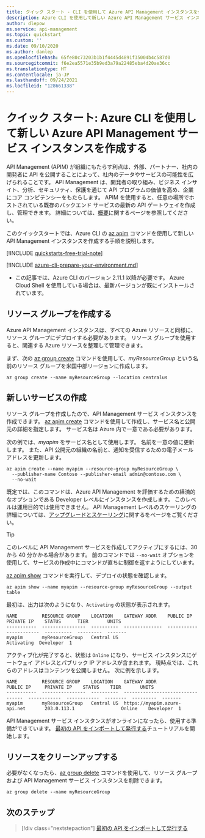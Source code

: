 ```yaml
---
title: クイック スタート - CLI を使用して Azure API Management インスタンスを作成する
description: Azure CLI を使用して新しい Azure API Management サービス インスタンスを作成します。
author: dlepow
ms.service: api-management
ms.topic: quickstart
ms.custom: ''
ms.date: 09/10/2020
ms.author: danlep
ms.openlocfilehash: 65fe80c73203b1b1f4445d4891f35004b4c587d0
ms.sourcegitcommit: f6e2ea5571e35b9ed3a79a22485eba4d20ae36cc
ms.translationtype: HT
ms.contentlocale: ja-JP
ms.lasthandoff: 09/24/2021
ms.locfileid: "128661338"
---
```

# <a name="quickstart-create-a-new-azure-api-management-service-instance-by-using-the-azure-cli"></a>クイック スタート: Azure CLI を使用して新しい Azure API Management サービス インスタンスを作成する

API Management (APIM) が組織にもたらす利点は、外部、パートナー、社内の開発者に API を公開することによって、社内のデータやサービスの可能性を広げられることです。 API Management は、開発者の取り組み、ビジネス インサイト、分析、セキュリティ、保護を通じて API プログラムの価値を高め、企業にコア コンピテンシーをもたらします。 APIM を使用すると、任意の場所でホストされている既存のバックエンド サービスの最新の API ゲートウェイを作成し、管理できます。 詳細については、[概要](api-management-key-concepts.md)に関するページを参照してください。

このクイックスタートでは、Azure CLI の [az apim](/cli/azure/apim) コマンドを使用して新しい API Management インスタンスを作成する手順を説明します。

[!INCLUDE [quickstarts-free-trial-note](../../includes/quickstarts-free-trial-note.md)]

[!INCLUDE [azure-cli-prepare-your-environment.md](../../includes/azure-cli-prepare-your-environment.md)]

- この記事では、Azure CLI のバージョン 2.11.1 以降が必要です。 Azure Cloud Shell を使用している場合は、最新バージョンが既にインストールされています。

## <a name="create-a-resource-group"></a>リソース グループを作成する

Azure API Management インスタンスは、すべての Azure リソースと同様に、リソース グループにデプロイする必要があります。 リソース グループを使用すると、関連する Azure リソースを整理して管理できます。

まず、次の [az group create](/cli/azure/group#az_group_create) コマンドを使用して、*myResourceGroup* という名前のリソース グループを米国中部リージョンに作成します。

```azurecli-interactive
az group create --name myResourceGroup --location centralus
```

## <a name="create-a-new-service"></a>新しいサービスの作成

リソース グループを作成したので、API Management サービス インスタンスを作成できます。 [az apim create](/cli/azure/apim#az_apim_create) コマンドを使用して作成し、サービス名と公開元の詳細を指定します。 サービス名は Azure 内で一意である必要があります。 

次の例では、*myapim* をサービス名として使用します。 名前を一意の値に更新します。 また、API 公開元の組織の名前と、通知を受信するための電子メール アドレスを更新します。 

```azurecli-interactive
az apim create --name myapim --resource-group myResourceGroup \
  --publisher-name Contoso --publisher-email admin@contoso.com \
  --no-wait
```

既定では、このコマンドは、Azure API Management を評価するための経済的なオプションである Developer レベルにインスタンスを作成します。 このレベルは運用目的では使用できません。 API Management レベルのスケーリングの詳細については、[アップグレードとスケーリング](upgrade-and-scale.md)に関するをページをご覧ください。 

> [!TIP]
> このレベルに API Management サービスを作成してアクティブにするには、30 から 40 分かかる場合があります。 前のコマンドでは `--no-wait` オプションを使用して、サービスの作成中にコマンドが直ちに制御を返すようにしています。

[az apim show](/cli/azure/apim#az_apim_show) コマンドを実行して、デプロイの状態を確認します。

```azurecli-interactive
az apim show --name myapim --resource-group myResourceGroup --output table
```

最初は、出力は次のようになり、`Activating` の状態が表示されます。

```console
NAME         RESOURCE GROUP    LOCATION    GATEWAY ADDR    PUBLIC IP    PRIVATE IP    STATUS      TIER       UNITS
-----------  ----------------  ----------  --------------  -----------  ------------  ----------  ---------  -------
myapim       myResourceGroup   Central US                                             Activating  Developer  1
```

アクティブ化が完了すると、状態は `Online` になり、サービス インスタンスにゲートウェイ アドレスとパブリック IP アドレスが含まれます。 現時点では、これらのアドレスはコンテンツを公開しません。 次に例を示します。

```console
NAME         RESOURCE GROUP    LOCATION    GATEWAY ADDR                       PUBLIC IP     PRIVATE IP    STATUS    TIER       UNITS
-----------  ----------------  ----------  ---------------------------------  ------------  ------------  --------  ---------  -------
myapim       myResourceGroup   Central US  https://myapim.azure-api.net       203.0.113.1                 Online    Developer  1
```

API Management サービス インスタンスがオンラインになったら、使用する準備ができています。 [最初の API をインポートして発行する](import-and-publish.md)チュートリアルを開始します。

## <a name="clean-up-resources"></a>リソースをクリーンアップする

必要がなくなったら、[az group delete](/cli/azure/group#az_group_delete) コマンドを使用して、リソース グループおよび API Management サービス インスタンスを削除できます。

```azurecli-interactive
az group delete --name myResourceGroup
```

## <a name="next-steps"></a>次のステップ

> [!div class="nextstepaction"]
> [最初の API をインポートして発行する](import-and-publish.md)
